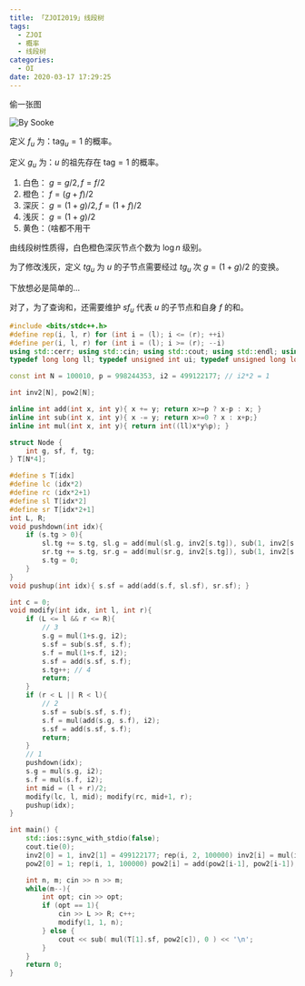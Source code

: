 ```yaml
---
title: 「ZJOI2019」线段树
tags:
  - ZJOI
  - 概率
  - 线段树
categories:
  - OI
date: 2020-03-17 17:29:25
---
```


偷一张图

![By Sooke](https://i.loli.net/2019/04/02/5ca2b0fce8b8c.png)

定义 $f_u$ 为：$\mathrm{tag}_u = 1$ 的概率。

定义 $g_u$ 为：$u$ 的祖先存在 $\mathrm{tag} = 1$ 的概率。

1. 白色： $g=g/2,f=f/2$
2. 橙色： $f=(g+f)/2$
3. 深灰： $g=(1+g)/2,f=(1+f)/2$
4. 浅灰： $g=(1+g)/2$
5. 黄色：（啥都不用干

<!-- more -->

由线段树性质得，白色橙色深灰节点个数为 $\log n$ 级别。

为了修改浅灰，定义 $tg_u$ 为 $u$ 的子节点需要经过 $tg_u$ 次 $g=(1+g)/2$ 的变换。

下放想必是简单的...

对了，为了查询和，还需要维护 $sf_u$ 代表 $u$ 的子节点和自身 $f$ 的和。

```cpp
#include <bits/stdc++.h>
#define rep(i, l, r) for (int i = (l); i <= (r); ++i)
#define per(i, l, r) for (int i = (l); i >= (r); --i)
using std::cerr; using std::cin; using std::cout; using std::endl; using std::make_pair; using std::pair;
typedef long long ll; typedef unsigned int ui; typedef unsigned long long ull; typedef pair<int, int> pii; 

const int N = 100010, p = 998244353, i2 = 499122177; // i2*2 = 1

int inv2[N], pow2[N];

inline int add(int x, int y){ x += y; return x>=p ? x-p : x; }
inline int sub(int x, int y){ x -= y; return x>=0 ? x : x+p;}
inline int mul(int x, int y){ return int((ll)x*y%p); }

struct Node {
    int g, sf, f, tg;
} T[N*4];

#define s T[idx]
#define lc (idx*2)
#define rc (idx*2+1)
#define sl T[idx*2]
#define sr T[idx*2+1]
int L, R;
void pushdown(int idx){
    if (s.tg > 0){
        sl.tg += s.tg, sl.g = add(mul(sl.g, inv2[s.tg]), sub(1, inv2[s.tg]));
        sr.tg += s.tg, sr.g = add(mul(sr.g, inv2[s.tg]), sub(1, inv2[s.tg]));
        s.tg = 0;
    }
}
void pushup(int idx){ s.sf = add(add(s.f, sl.sf), sr.sf); }

int c = 0;
void modify(int idx, int l, int r){
    if (L <= l && r <= R){
        // 3
        s.g = mul(1+s.g, i2);
        s.sf = sub(s.sf, s.f);
        s.f = mul(1+s.f, i2);
        s.sf = add(s.sf, s.f);
        s.tg++; // 4
        return;
    }
    if (r < L || R < l){
        // 2
        s.sf = sub(s.sf, s.f);
        s.f = mul(add(s.g, s.f), i2);
        s.sf = add(s.sf, s.f);
        return;
    }
    // 1
    pushdown(idx);
    s.g = mul(s.g, i2);
    s.f = mul(s.f, i2);
    int mid = (l + r)/2;
    modify(lc, l, mid); modify(rc, mid+1, r);
    pushup(idx);
}

int main() {
    std::ios::sync_with_stdio(false);
    cout.tie(0);
    inv2[0] = 1, inv2[1] = 499122177; rep(i, 2, 100000) inv2[i] = mul(inv2[i-1], inv2[1]);
    pow2[0] = 1; rep(i, 1, 100000) pow2[i] = add(pow2[i-1], pow2[i-1]);

    int n, m; cin >> n >> m;
    while(m--){
        int opt; cin >> opt;
        if (opt == 1){
            cin >> L >> R; c++;
            modify(1, 1, n);
        } else {
            cout << sub( mul(T[1].sf, pow2[c]), 0 ) << '\n';
        }
    }
    return 0;
}
```
